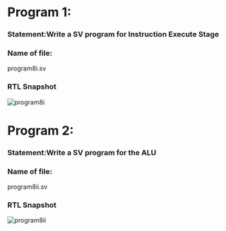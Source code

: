 # Program 1: 
### Statement:Write a SV program for Instruction Execute Stage

### Name of file:
program8i.sv

### RTL Snapshot
![program8i](https://github.com/user-attachments/assets/8befedd6-352d-4bf0-976c-3d32bbd826c0)


# Program 2: 
### Statement:Write a SV program for the ALU

### Name of file:
program8ii.sv
### RTL Snapshot
![program8ii](https://github.com/user-attachments/assets/e556bc06-6ba2-44e8-b0d5-21db0c943602)
